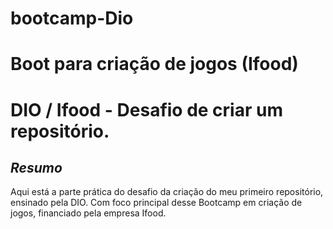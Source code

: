 # bootcamp-Dio
# Boot para criação de jogos (Ifood)
# DIO / Ifood - Desafio de criar um repositório.

## *Resumo*

Aqui está a parte prática do desafio da criação do meu primeiro repositório, ensinado pela DIO.
Com foco principal desse Bootcamp em criação de jogos, financiado pela empresa Ifood.
